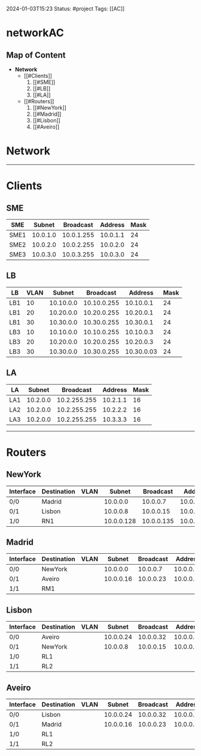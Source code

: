2024-01-03T15:23
Status: #project 
Tags: [[AC]]

# networkAC

## Map of Content
- **Network**
	- [[#Clients]]
		1. [[#SME]]
		2. [[#LB]]
		3. [[#LA]]
	- [[#Routers]]
		1. [[#NewYork]]
		2. [[#Madrid]]
		3. [[#Lisbon]]
		4. [[#Aveiro]]

# Network
---
# Clients
## SME
| SME | Subnet | Broadcast | Address | Mask |
| ---- | ---- | ---- | ---- | ---- |
| SME1 | 10.0.1.0 | 10.0.1.255 | 10.0.1.1 | 24 |
| SME2 | 10.0.2.0 | 10.0.2.255 | 10.0.2.0 | 24 |
| SME3 | 10.0.3.0 | 10.0.3.255 | 10.0.3.0 | 24 |

## LB
| LB  | VLAN | Subnet    | Broadcast   | Address   | Mask |
| --- | ---- | --------- | ----------- | --------- | ---- |
| LB1 | 10   | 10.10.0.0 | 10.10.0.255 | 10.10.0.1 | 24   |
| LB1 | 20   | 10.20.0.0 | 10.20.0.255 | 10.20.0.1 | 24   |
| LB1 | 30   | 10.30.0.0 | 10.30.0.255 | 10.30.0.1 | 24   |
| LB3 | 10   | 10.10.0.0 | 10.10.0.255 | 10.10.0.3 | 24   |
| LB3 | 20   | 10.20.0.0 | 10.20.0.255 | 10.20.0.3 | 24   |
| LB3    | 30     | 10.30.0.0          | 10.30.0.255            | 10.30.0.03          | 24     |


## LA
| LA  | Subnet   | Broadcast    | Address  | Mask |
| --- | -------- | ------------ | -------- | ---- |
| LA1 | 10.2.0.0 | 10.2.255.255 | 10.2.1.1 | 16   |
| LA2 | 10.2.0.0 | 10.2.255.255 | 10.2.2.2 | 16   |
| LA3    | 10.2.0.0         | 10.2.255.255             | 10.3.3.3         | 16     |

---

# Routers
## NewYork
| Interface | Destination | VLAN | Subnet | Broadcast | Address | Mask |
| ---- | ---- | ---- | ---- | ---- | ---- | ---- |
| 0/0 | Madrid |  | 10.0.0.0 | 10.0.0.7 | 10.0.0.1 | 29 |
| 0/1 | Lisbon |  | 10.0.0.8 | 10.0.0.15 | 10.0.0.9 | 29 |
| 1/0 | RN1 |  | 10.0.0.128 | 10.0.0.135 | 10.0.0.129 | 29 |

## Madrid
| Interface | Destination | VLAN | Subnet | Broadcast | Address | Mask |
| ---- | ---- | ---- | ---- | ---- | ---- | ---- |
| 0/0 | NewYork |  | 10.0.0.0 | 10.0.0.7 | 10.0.0.2 | 29 |
| 0/1 | Aveiro |  | 10.0.0.16 | 10.0.0.23 | 10.0.0.17 | 29 |
| 1/1 | RM1 |  |  |  |  | 29 |

## Lisbon
| Interface | Destination | VLAN | Subnet    | Broadcast | Address   | Mask |
| --------- | ----------- | ---- | --------- | --------- | --------- | ---- |
| 0/0       | Aveiro      |      | 10.0.0.24 | 10.0.0.32 | 10.0.0.25 | 29   |
| 0/1       | NewYork     |      | 10.0.0.8  | 10.0.0.15 | 10.0.0.10 | 29   |
| 1/0          | RL1            |      |           |           |           | 29     |
| 1/1       | RL2         |      |           |           |           | 29   |

## Aveiro
| Interface | Destination | VLAN | Subnet    | Broadcast | Address   | Mask |
| --------- | ----------- | ---- | --------- | --------- | --------- | ---- |
| 0/0       | Lisbon      |      | 10.0.0.24 | 10.0.0.32 | 10.0.0.26 | 29   |
| 0/1       | Madrid     |      | 10.0.0.16  | 10.0.0.23 | 10.0.0.18 | 29   |
| 1/0          | RL1            |      |           |           |           | 29     |
| 1/1       | RL2         |      |           |           |           | 29   |
